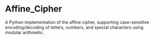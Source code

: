 # Affine_Cipher
A Python implementation of the affine cipher, supporting case-sensitive encoding/decoding of letters, numbers, and special characters using modular arithmetic.
